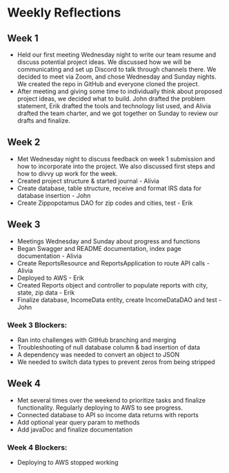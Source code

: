 # Weekly Reflections
## Week 1
+ Held our first meeting Wednesday night to write our team resume and discuss potential project ideas. We discussed how 
we will be communicating and set up Discord to talk through channels there. We decided to meet via Zoom, and chose 
Wednesday and Sunday nights. We created the repo in GitHub and everyone cloned the project.
+ After meeting and giving some time to individually think about proposed project ideas, we decided what to build. John 
drafted the problem statement, Erik drafted the tools and technology list used, and Alivia drafted the team charter, and
we got together on Sunday to review our drafts and finalize.

## Week 2
+ Met Wednesday night to discuss feedback on week 1 submission and how to incorporate into the project. We also 
discussed first steps and how to divvy up work for the week.
+ Created project structure & started journal - Alivia
+ Create database, table structure, receive and format IRS data for database insertion - John
+ Create Zippopotamus DAO for zip codes and cities, test - Erik

## Week 3
+ Meetings Wednesday and Sunday about progress and functions
+ Began Swagger and README documentation, index page documentation - Alivia
+ Create ReportsResource and ReportsApplication to route API calls - Alivia
+ Deployed to AWS - Erik
+ Created Reports object and controller to populate reports with city, state, zip data - Erik
+ Finalize database, IncomeData entity, create IncomeDataDAO and test - John
### Week 3 Blockers:
+ Ran into challenges with GitHub branching and merging
+ Troubleshooting of null database column & bad insertion of data
+ A dependency was needed to convert an object to JSON 
+ We needed to switch data types to prevent zeros from being stripped

## Week 4
+ Met several times over the weekend to prioritize tasks and finalize functionality. Regularly deploying to AWS to see
progress. 
+ Connected database to API so income data returns with reports
+ Add optional year query param to methods
+ Add javaDoc and finalize documentation
### Week 4 Blockers:
+ Deploying to AWS stopped working